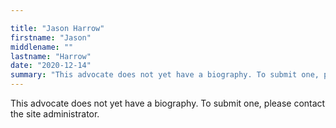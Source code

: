 ```yaml
---

title: "Jason Harrow"
firstname: "Jason"
middlename: ""
lastname: "Harrow"
date: "2020-12-14"
summary: "This advocate does not yet have a biography. To submit one, please contact the site administrator."
---
```

This advocate does not yet have a biography. To submit one, please contact the site administrator.

